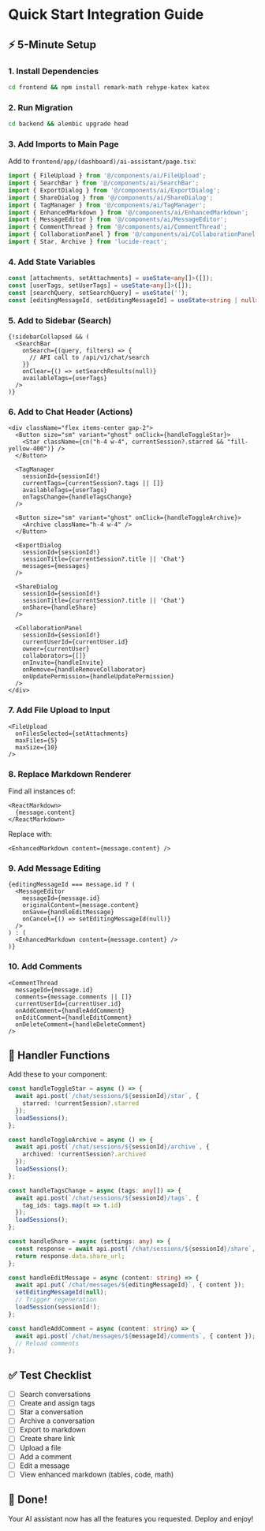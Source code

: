 # Quick Start Integration Guide

## ⚡ 5-Minute Setup

### 1. Install Dependencies
```bash
cd frontend && npm install remark-math rehype-katex katex
```

### 2. Run Migration
```bash
cd backend && alembic upgrade head
```

### 3. Add Imports to Main Page
Add to `frontend/app/(dashboard)/ai-assistant/page.tsx`:

```typescript
import { FileUpload } from '@/components/ai/FileUpload';
import { SearchBar } from '@/components/ai/SearchBar';
import { ExportDialog } from '@/components/ai/ExportDialog';
import { ShareDialog } from '@/components/ai/ShareDialog';
import { TagManager } from '@/components/ai/TagManager';
import { EnhancedMarkdown } from '@/components/ai/EnhancedMarkdown';
import { MessageEditor } from '@/components/ai/MessageEditor';
import { CommentThread } from '@/components/ai/CommentThread';
import { CollaborationPanel } from '@/components/ai/CollaborationPanel';
import { Star, Archive } from 'lucide-react';
```

### 4. Add State Variables
```typescript
const [attachments, setAttachments] = useState<any[]>([]);
const [userTags, setUserTags] = useState<any[]>([]);
const [searchQuery, setSearchQuery] = useState('');
const [editingMessageId, setEditingMessageId] = useState<string | null>(null);
```

### 5. Add to Sidebar (Search)
```tsx
{!sidebarCollapsed && (
  <SearchBar
    onSearch={(query, filters) => {
      // API call to /api/v1/chat/search
    }}
    onClear={() => setSearchResults(null)}
    availableTags={userTags}
  />
)}
```

### 6. Add to Chat Header (Actions)
```tsx
<div className="flex items-center gap-2">
  <Button size="sm" variant="ghost" onClick={handleToggleStar}>
    <Star className={cn("h-4 w-4", currentSession?.starred && "fill-yellow-400")} />
  </Button>
  
  <TagManager
    sessionId={sessionId!}
    currentTags={currentSession?.tags || []}
    availableTags={userTags}
    onTagsChange={handleTagsChange}
  />
  
  <Button size="sm" variant="ghost" onClick={handleToggleArchive}>
    <Archive className="h-4 w-4" />
  </Button>
  
  <ExportDialog
    sessionId={sessionId!}
    sessionTitle={currentSession?.title || 'Chat'}
    messages={messages}
  />
  
  <ShareDialog
    sessionId={sessionId!}
    sessionTitle={currentSession?.title || 'Chat'}
    onShare={handleShare}
  />
  
  <CollaborationPanel
    sessionId={sessionId!}
    currentUserId={currentUser.id}
    owner={currentUser}
    collaborators={[]}
    onInvite={handleInvite}
    onRemove={handleRemoveCollaborator}
    onUpdatePermission={handleUpdatePermission}
  />
</div>
```

### 7. Add File Upload to Input
```tsx
<FileUpload
  onFilesSelected={setAttachments}
  maxFiles={5}
  maxSize={10}
/>
```

### 8. Replace Markdown Renderer
Find all instances of:
```tsx
<ReactMarkdown>
  {message.content}
</ReactMarkdown>
```

Replace with:
```tsx
<EnhancedMarkdown content={message.content} />
```

### 9. Add Message Editing
```tsx
{editingMessageId === message.id ? (
  <MessageEditor
    messageId={message.id}
    originalContent={message.content}
    onSave={handleEditMessage}
    onCancel={() => setEditingMessageId(null)}
  />
) : (
  <EnhancedMarkdown content={message.content} />
)}
```

### 10. Add Comments
```tsx
<CommentThread
  messageId={message.id}
  comments={message.comments || []}
  currentUserId={currentUser.id}
  onAddComment={handleAddComment}
  onEditComment={handleEditComment}
  onDeleteComment={handleDeleteComment}
/>
```

## 🔧 Handler Functions

Add these to your component:

```typescript
const handleToggleStar = async () => {
  await api.post(`/chat/sessions/${sessionId}/star`, {
    starred: !currentSession?.starred
  });
  loadSessions();
};

const handleToggleArchive = async () => {
  await api.post(`/chat/sessions/${sessionId}/archive`, {
    archived: !currentSession?.archived
  });
  loadSessions();
};

const handleTagsChange = async (tags: any[]) => {
  await api.post(`/chat/sessions/${sessionId}/tags`, {
    tag_ids: tags.map(t => t.id)
  });
  loadSessions();
};

const handleShare = async (settings: any) => {
  const response = await api.post(`/chat/sessions/${sessionId}/share`, settings);
  return response.data.share_url;
};

const handleEditMessage = async (content: string) => {
  await api.put(`/chat/messages/${editingMessageId}`, { content });
  setEditingMessageId(null);
  // Trigger regeneration
  loadSession(sessionId!);
};

const handleAddComment = async (content: string) => {
  await api.post(`/chat/messages/${messageId}/comments`, { content });
  // Reload comments
};
```

## ✅ Test Checklist

- [ ] Search conversations
- [ ] Create and assign tags
- [ ] Star a conversation
- [ ] Archive a conversation
- [ ] Export to markdown
- [ ] Create share link
- [ ] Upload a file
- [ ] Add a comment
- [ ] Edit a message
- [ ] View enhanced markdown (tables, code, math)

## 🎉 Done!

Your AI assistant now has all the features you requested. Deploy and enjoy!
